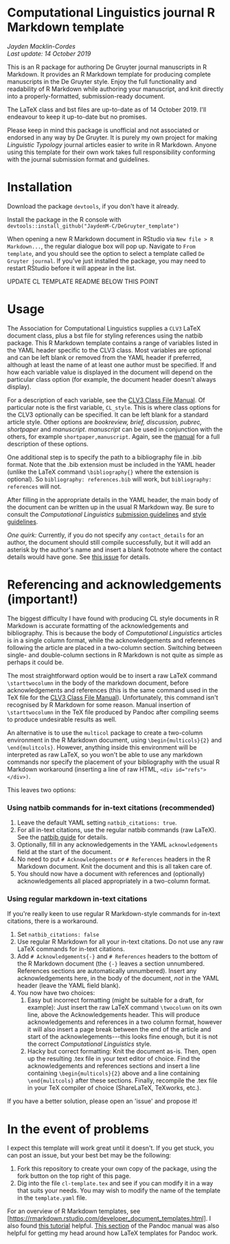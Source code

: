 # Computational Linguistics journal R Markdown template
_Jayden Macklin-Cordes_  
_Last update: 14 October 2019_

This is an R package for authoring De Gruyter journal manuscripts in R Markdown. It provides an R Markdown template for producing complete manuscripts in the De Gruyter style. Enjoy the full functionality and readability of R Markdown while authoring your manuscript, and knit directly into a properly-formatted, submission-ready document.

The LaTeX class and bst files are up-to-date as of 14 October 2019. I'll endeavour to keep it up-to-date but no promises.

Please keep in mind this package is unofficial and not associated or endorsed in any way by De Gruyter. It is purely my own project for making *Linguistic Typology* journal articles easier to write in R Markdown. Anyone using this template for their own work takes full responsibility conforming with the journal submission format and guidelines.

# Installation

Download the package `devtools`, if you don't have it already.

Install the package in the R console with `devtools::install_github("JaydenM-C/DeGruyter_template")`

When opening a new R Markdown document in RStudio via `New file > R Markdown...`, the regular dialogue box will pop up. Navigate to `From template`, and you should see the option to select a template called `De Gruyter journal`. If you've just installed the package, you may need to restart RStudio before it will appear in the list.


UPDATE CL TEMPLATE README BELOW THIS POINT

# Usage

The Association for Computational Linguistics supplies a `CLV3` LaTeX document class, plus a bst file for styling references using the natbib package. This R Markdown template contains a range of variables listed in the YAML header specific to the CLV3 class. Most variables are optional and can be left blank or removed from the YAML header if preferred, although at least the name of at least one author must be specified. If and how each variable value is displayed in the document will depend on the particular class option (for example, the document header doesn't always display).

For a description of each variable, see the [CLV3 Class File Manual](http://cljournal.org/Docs/COLI-manual3.pdf). Of particular note is the first variable, `CL_style`. This is where class options for the CLV3 optionally can be specified. It can be left blank for a standard article style. Other options are *bookreview, brief, discussion, pubrec, shortpaper* and *manuscript*. *manuscript* can be used in conjunction with the others, for example `shortpaper,manuscript`. Again, see the [manual](http://cljournal.org/Docs/COLI-manual3.pdf) for a full description of these options.

One additional step is to specify the path to a bibliography file in .bib format. Note that the .bib extension must be included in the YAML header (unlike the LaTeX command `\bibliography{}` where the extension is optional). So `bibliography: references.bib` will work, but `bibliography: references` will not.

After filling in the appropriate details in the YAML header, the main body of the document can be written up in the usual R Markdown way. Be sure to consult the *Computational Linguistics* [submission guidelines](http://cljournal.org/submissions.html) and [style guidelines](http://cljournal.org/style.html).

_One quirk:_ Currently, if you do not specify any `contact_details` for an author, the document should still compile successfully, but it will add an asterisk by the author's name and insert a blank footnote where the contact details would have gone. See [this issue](https://github.com/JaydenM-C/CLtemplate/issues/1) for details.

# Referencing and acknowledgements (important!)

The biggest difficulty I have found with producing CL style documents in R Markdown is accurate formatting of the acknowledgements and bibliography. This is because the body of *Computational Linguistics* articles is in a single column format, while the acknowledgements and references following the article are placed in a two-column section. Switching between single- and double-column sections in R Markdown is not quite as simple as perhaps it could be.

The most straightforward option would be to insert a raw LaTeX command `\starttwocolumn` in the body of the markdown document, before acknowledgements and references (this is the same command used in the TeX file for the [CLV3 Class File Manual](http://cljournal.org/Docs/COLI-manual3.pdf)). Unfortunately, this command isn't recognised by R Markdown for some reason. Manual insertion of `\starttwocolumn` in the TeX file produced by Pandoc after compiling seems to produce undesirable results as well.

An alternative is to use the `multicol` package to create a two-column environment in the R Markdown document, using `\begin{multicols}{2}` and `\end{mulitcols}`. However, anything inside this environment will be interpreted as raw LaTeX, so you won't be able to use any markdown commands nor specify the placement of your bibliography with the usual R Markdown workaround (inserting a line of raw HTML, `<div id="refs"></div>)`.

This leaves two options:

### Using natbib commands for in-text citations (recommended)

1. Leave the default YAML setting `natbib_citations: true`.
2. For all in-text citations, use the regular natbib commands (raw LaTeX). See the [natbib guide](https://www.cs.ox.ac.uk/people/gary.mirams/BibTex/natbib.pdf) for details.
3. Optionally, fill in any acknowledgements in the YAML `acknowledgements` field at the start of the document.
4. No need to put `# Acknowledgements` or `# References` headers in the R Markdown document. Knit the document and this is all taken care of.
5. You should now have a document with references and (optionally) acknowledgements all placed appropriately in a two-column format.

### Using regular markdown in-text citations

If you're really keen to use regular R Markdown-style commands for in-text citations, there is a workaround.

1. Set `natbib_citations: false`
2. Use regular R Markdown for all your in-text citations. Do not use any raw LaTeX commands for in-text citations.
3. Add `# Acknowledgements{-}` and `# References` headers to the bottom of the R Markdown document (the `{-}` leaves a section unnumbered. References sections are automatically unnumbered). Insert any acknowledgements here, in the body of the document, *not* in the YAML header (leave the YAML field blank).
4. You now have two choices:
   1. Easy but incorrect formatting (might be suitable for a draft, for example): Just insert the raw LaTeX command `\twocolumn` on its own line, above the Acknowledgements header. This will produce acknowledgements and references in a two column format, however it will also insert a page break between the end of the article and start of the acknowlegements---this looks fine enough, but it is not the correct *Computational Linguistics* style.
   2. Hacky but correct formatting: Knit the document as-is. Then, open up the resulting .tex file in your text editor of choice. Find the acknowledgements and references sections and insert a line containing `\begin{multicols}{2}` above and a line containing `\end{mulitcols}` after these sections. Finally, recompile the .tex file in your TeX compiler of choice (ShareLaTeX, TeXworks, etc.).

If you have a better solution, please open an 'issue' and propose it!

# In the event of problems

I expect this template will work great until it doesn't. If you get stuck, you can post an issue, but your best bet may be the following:

1. Fork this repository to create your own copy of the package, using the fork button on the top right of this page.
2. Dig into the file `cl-template.tex` and see if you can modify it in a way that suits your needs. You may wish to modify the name of the template in the `template.yaml` file.

For an overview of R Markdown templates, see [https://rmarkdown.rstudio.com/developer_document_templates.html]. I also found [this tutorial](http://ismayc.github.io/ecots2k16/template_pkg/) helpful. [This section](http://pandoc.org/MANUAL.html#using-variables-in-templates) of the Pandoc manual was also helpful for getting my head around how LaTeX templates for Pandoc work.
